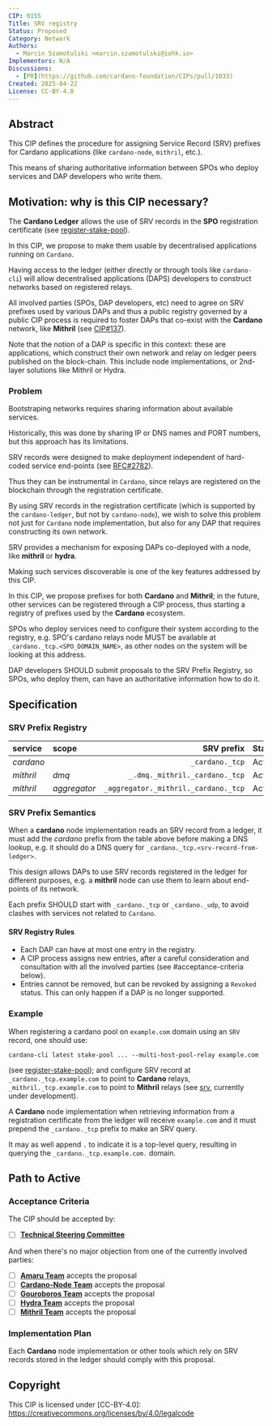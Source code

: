 ```yaml
---
CIP: 0155
Title: SRV registry
Status: Proposed
Category: Network
Authors:
  - Marcin Szamotulski <marcin.szamotulski@iohk.io>
Implementors: N/A
Discussions: 
  - [PR](https://github.com/cardano-foundation/CIPs/pull/1033)
Created: 2025-04-22
License: CC-BY-4.0
---
```


## Abstract

This CIP defines the procedure for assigning Service Record (SRV) prefixes for Cardano applications (like `cardano-node`, `mithril`, etc.).

This means of sharing authoritative information between SPOs who deploy services and DAP developers who write them.

## Motivation: why is this CIP necessary?

The **Cardano Ledger** allows the use of SRV records in the **SPO** registration certificate (see [register-stake-pool]).

In this CIP, we propose to make them usable by decentralised applications running on `Cardano`.

Having access to the ledger (either directly or through tools like `cardano-cli`) will allow decentralised applications (DAPS) developers to construct networks based on registered relays. 

All involved parties (SPOs, DAP developers, etc) need to agree on SRV prefixes used by various DAPs and thus a public registry governed by a public CIP process is required to foster DAPs that co-exist with the **Cardano** network, like **Mithril** (see [CIP#137]).

Note that the notion of a DAP is specific in this context: these are applications, which construct their own network and relay on ledger peers published on the block-chain. This include node implementations, or 2nd-layer solutions like Mithril or Hydra.

### Problem

Bootstraping networks requires sharing information about available services.

Historically, this was done by sharing IP or DNS names and PORT numbers, but this approach has its limitations.

SRV records were designed to make deployment independent of hard-coded service end-points (see [RFC#2782]).

Thus they can be instrumental in `Cardano`, since relays are registered on the blockchain through the registration certificate.

By using SRV records in the registration certificate (which is supported by the `cardano-ledger`, but not by `cardano-node`), we wish to solve this problem not just for `Cardano` node implementation, but also for any DAP that requires constructing its own network.

SRV provides a mechanism for exposing DAPs co-deployed with a node, like **mithril** or **hydra**.

Making such services discoverable is one of the key features addressed by this CIP.

In this CIP, we propose prefixes for both **Cardano** and **Mithril**; in the future, other services can be registered through a CIP process, thus starting a registry of prefixes used by the **Cardano** ecosystem.

SPOs who deploy services need to configure their system according to the registry, e.g. SPO's cardano relays node MUST be available at `_cardano._tcp.<SPO_DOMAIN_NAME>`, as other nodes on the system will be looking at this address.

DAP developers SHOULD submit proposals to the SRV Prefix Registry, so SPOs, who deploy them, can have an authoritative information how to do it.

## Specification

### SRV Prefix Registry

| **service** | **scope**     | **SRV prefix**                       | **Status** |
|:------------|:--------------| ------------------------------------:|:-----------|
| _cardano_   |               |                      `_cardano._tcp` | Active     |
| _mithril_   | _dmq_         |       `_.dmq._mithril._cardano._tcp` | Active     |
| _mithril_   | _aggregator_  | `_aggregator._mithril._cardano._tcp` | Active     |

### SRV Prefix Semantics

When a **cardano** node implementation reads an SRV record from a ledger, it must add the _cardano_ prefix from the table above before making a DNS lookup, e.g. it should do a DNS query for `_cardano._tcp.<srv-record-from-ledger>`.

This design allows DAPs to use SRV records registered in the ledger for different purposes, e.g. a **mithril** node can use them to learn about end-points of its network.

Each prefix SHOULD start with `_cardano._tcp` or `_cardano._udp`, to avoid clashes with services not related to `Cardano`.

#### SRV Registry Rules

* Each DAP can have at most one entry in the registry.
* A CIP process assigns new entries, after a careful consideration and consultation with all the involved parties (see #acceptance-criteria below).
* Entries cannot be removed, but can be revoked by assigning a `Revoked` status.
  This can only happen if a DAP is no longer supported.

### Example

When registering a cardano pool on `example.com` domain using an `SRV` record, one should use:
```shell
cardano-cli latest stake-pool ... --multi-host-pool-relay example.com
```
(see [register-stake-pool]); and configure SRV record at `_cardano._tcp.example.com` to point to **Cardano** relays, `_mithril._tcp.example.com` to point to **Mithril** relays (see [srv], currently under development).

A **Cardano** node implementation when retrieving information from a registration certificate from the ledger will receive `example.com` and it must prepend the `_cardano._tcp` prefix to make an SRV query.

It may as well append `.` to indicate it is a top-level query, resulting in querying the `_cardano._tcp.example.com.` domain.

## Path to Active

### Acceptance Criteria

The CIP should be accepted by:

* [ ] [**Technical Steering Committee**][tsc]

And when there's no major objection from one of the currently involved parties:

* [ ] [**Amaru Team**][amaru] accepts the proposal
* [ ] [**Cardano-Node Team**][cardano-node] accepts the proposal
* [ ] [**Gouroboros Team**][gouroboros] accepts the proposal
* [ ] [**Hydra Team**][hydra] accepts the proposal
* [ ] [**Mithril Team**][mithril] accepts the proposal

### Implementation Plan

Each **Cardano** node implementation or other tools which rely on SRV records stored in the ledger should comply with this proposal.

## Copyright

This CIP is licensed under [CC-BY-4.0]: https://creativecommons.org/licenses/by/4.0/legalcode

[CIP#137]: ../CIP-0137
[register-stake-pool]: https://developers.cardano.org/docs/operate-a-stake-pool/register-stake-pool
[RFC#2782]: https://datatracker.ietf.org/doc/html/rfc2782 
[srv]: https://www.cloudflare.com/en-gb/learning/dns/dns-records/dns-srv-record/

[amaru]: https://github.com/pragma-org/amaru
[cardano-node]: https://github.com/IntersectMBO/cardano-node
[mithril]: https://github.com/input-output-hk/mithril
[gouroboros]: https://github.com/blinklabs-io/gouroboros
[tsc]: https://docs.intersectmbo.org/intersect-overview/intersect-committees/technical-steering-committee-tsc
[hydra]: https://github.com/cardano-scaling/hydra
[register-stake-pool]: https://developers.cardano.org/docs/operate-a-stake-pool/register-stake-pool/#generate-the-stake-pool-registration-certificate
